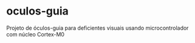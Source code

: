 # oculos-guia
Projeto de óculos-guia para deficientes visuais usando microcontrolador com núcleo Cortex-M0
